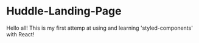 # Huddle-Landing-Page

Hello all!
This is my first attemp at using and learning 'styled-components' with React!
